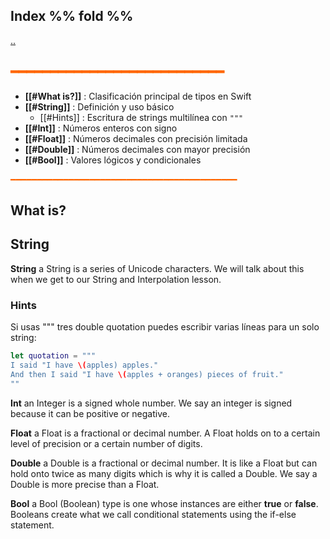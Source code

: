## Index %% fold %%
[..](obsidian://open?vault=Swift&file=LEARNING%2FSWIFTUI%2F%E4%B8%80%20Introducci%C3%B3n%20a%20SwiftUI%2F%E4%B8%80%20INDEX%20%E4%B8%80)
## <span style="color:#ff6600">━━━━━━━━━━━━━━━━━━━━━━━━━━━</span>

- **[[#What is?]]** : Clasificación principal de tipos en Swift  
- **[[#String]]** : Definición y uso básico  
    - [[#Hints]] : Escritura de strings multilínea con `"""`  
- **[[#Int]]** : Números enteros con signo  
- **[[#Float]]** : Números decimales con precisión limitada  
- **[[#Double]]** : Números decimales con mayor precisión  
- **[[#Bool]]** : Valores lógicos y condicionales

<span style="color:#ff6600">━━━━━━━━━━━━━━━━━━━━━━━━━━━━━━━━━━━━━━━━━━━</span>

## What is?

## String
**String** a String is a series of Unicode characters. We will talk about this when we get to our String and Interpolation lesson.
### Hints
Si usas """ tres double quotation puedes escribir varias líneas para un solo string:

```swift
let quotation = """
I said "I have \(apples) apples."
And then I said "I have \(apples + oranges) pieces of fruit."
""
```

**Int** an Integer is a signed whole number. We say an integer is signed because it can be positive or negative.

**Float** a Float is a fractional or decimal number. A Float holds on to a certain level of precision or a certain number of digits.

**Double** a Double is a fractional or decimal number. It is like a Float but can hold onto twice as many digits which is why it is called a Double. We say a Double is more precise than a Float.

**Bool** a Bool (Boolean) type is one whose instances are either **true** or **false**. Booleans create what we call conditional statements using the if-else statement.